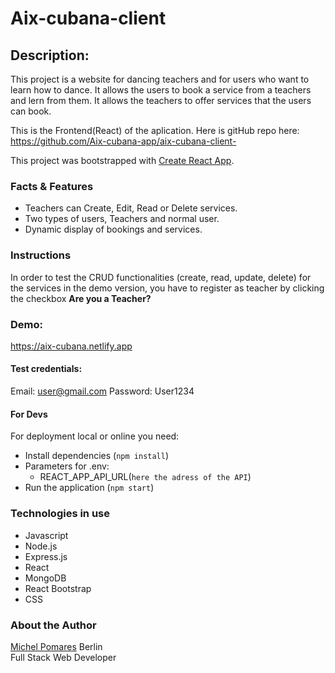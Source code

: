 # Aix-cubana-client

## Description:
This project is a website for dancing teachers and for users who want to learn how to dance. It allows the users to book a service from a teachers and lern from them. It allows the teachers to offer services that the users can book.

This is the Frontend(React) of the aplication. Here is gitHub repo here: https://github.com/Aix-cubana-app/aix-cubana-client-


This project was bootstrapped with [Create React App](https://github.com/facebook/create-react-app).

### Facts & Features
- Teachers can Create, Edit, Read or Delete services.
- Two types of users, Teachers and normal user.
- Dynamic display of bookings and services.

### Instructions
In order to test the CRUD functionalities (create, read, update, delete) for the services in the demo version, you have to register as teacher by clicking the checkbox **Are you a Teacher?**

### Demo:
https://aix-cubana.netlify.app

#### Test credentials:
Email: user@gmail.com
Password: User1234



#### For Devs
For deployment local or online you need:
- Install dependencies (`npm install`)
- Parameters for .env:    
    - REACT_APP_API_URL(`here the adress of the API`)
- Run the application (`npm start`) 



### Technologies in use
- Javascript
- Node.js
- Express.js
- React
- MongoDB
- React Bootstrap
- CSS



### About the Author
[Michel Pomares](https://github.com/Michel537)
Berlin  
Full Stack Web Developer




